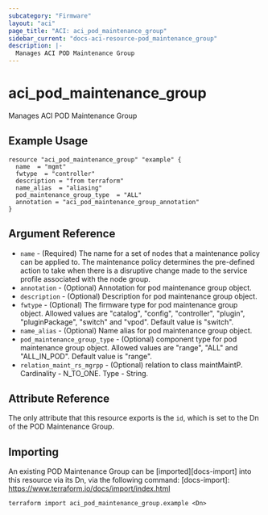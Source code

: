 ```yaml
---
subcategory: "Firmware"
layout: "aci"
page_title: "ACI: aci_pod_maintenance_group"
sidebar_current: "docs-aci-resource-pod_maintenance_group"
description: |-
  Manages ACI POD Maintenance Group
---
```


# aci_pod_maintenance_group

Manages ACI POD Maintenance Group

## Example Usage

```hcl
resource "aci_pod_maintenance_group" "example" {
  name  = "mgmt"
  fwtype  = "controller"
  description = "from terraform"
  name_alias  = "aliasing"
  pod_maintenance_group_type  = "ALL"
  annotation = "aci_pod_maintenance_group_annotation"
}
```

## Argument Reference

- `name` - (Required) The name for a set of nodes that a maintenance policy can be applied to. The maintenance policy determines the pre-defined action to take when there is a disruptive change made to the service profile associated with the node group.
- `annotation` - (Optional) Annotation for pod maintenance group object.
- `description` - (Optional) Description for pod maintenance group object.
- `fwtype` - (Optional) The firmware type for pod maintenance group object. Allowed values are "catalog", "config", "controller", "plugin", "pluginPackage", "switch" and "vpod". Default value is "switch".
- `name_alias` - (Optional) Name alias for pod maintenance group object.
- `pod_maintenance_group_type` - (Optional) component type for pod maintenance group object. Allowed values are "range", "ALL" and "ALL_IN_POD". Default value is "range".
- `relation_maint_rs_mgrpp` - (Optional) relation to class maintMaintP. Cardinality - N_TO_ONE. Type - String.

## Attribute Reference

The only attribute that this resource exports is the `id`, which is set to the
Dn of the POD Maintenance Group.

## Importing

An existing POD Maintenance Group can be [imported][docs-import] into this resource via its Dn, via the following command:
[docs-import]: https://www.terraform.io/docs/import/index.html

```
terraform import aci_pod_maintenance_group.example <Dn>
```
